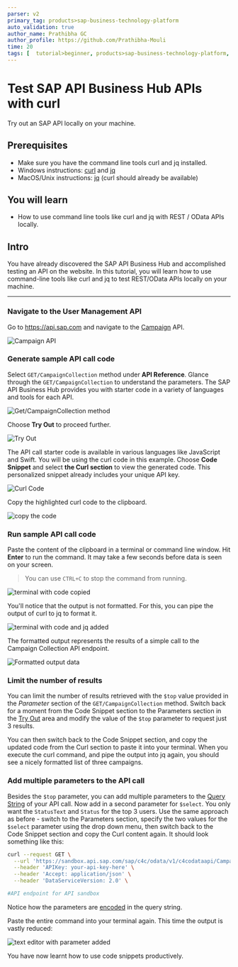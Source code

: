 ```yaml
---
parser: v2
primary_tag: products>sap-business-technology-platform
auto_validation: true
author_name: Prathibha GC
author_profile: https://github.com/Prathibha-Mouli
time: 20
tags: [  tutorial>beginner, products>sap-business-technology-platform, topic>sap-api-business-hub ]
---
```


# Test SAP API Business Hub APIs with curl
<!-- description --> Try out an SAP API locally on your machine.

## Prerequisites
 - Make sure you have the command line tools curl and jq installed.
 - Windows instructions: [curl](https://chocolatey.org/packages/Curl) and [jq](https://chocolatey.org/packages/jq)
 - MacOS/Unix instructions: [jq](https://stedolan.github.io/jq/download/) (curl should already be available)

## You will learn
- How to use command line tools like curl and jq with REST / OData APIs locally.

## Intro
You have already discovered the SAP API Business Hub and accomplished testing an API on the website. In this tutorial, you will learn how to use command-line tools like curl and jq to test REST/OData APIs locally on your machine.

---

### Navigate to the User Management API

Go to <https://api.sap.com> and navigate to the [Campaign](https://api.sap.com/api/campaign/overview) API.

![Campaign API](1.png)

### Generate sample API call code

Select `GET/CampaignCollection` method under **API Reference**. Glance through the `GET/CampaignCollection` to understand the parameters. The SAP API Business Hub provides you with starter code in a variety of languages and tools for each API.

![Get/CampaignCollection method](2.png)

Choose **Try Out** to proceed further.

![Try Out](3.png)

The API call starter code is available in various languages like JavaScript and Swift. You will be using the curl code in this example.
Choose **Code Snippet** and select **the Curl section** to view the generated code. This personalized snippet already includes your unique API key.

![Curl Code](4.png)

Copy the highlighted curl code to the clipboard.

![copy the code](5.png)


### Run sample API call code

Paste the content of the clipboard in a terminal or command line window. Hit **Enter** to run the command. It may take a few seconds before data is seen on your screen.

> You can use `CTRL+C` to stop the command from running.

![terminal with code copied](6.png)

You'll notice that the output is not formatted. For this, you can pipe the output of curl to jq to format it.

![terminal with code and jq added](6a.png)

The formatted output represents the results of a simple call to the Campaign Collection API endpoint.

![Formatted output data](7.png)

### Limit the number of results
You can limit the number of results retrieved with the `$top` value provided in the *Parameter* section of the `GET/CampaignCollection` method. Switch back for a moment from the Code Snippet section to the Parameters section in the [Try Out](https://api.sap.com/api/campaign/tryout) area and modify the value of the `$top` parameter to request just 3 results.

You can then switch back to the Code Snippet section, and copy the updated code from the Curl section to paste it into your terminal. When you execute the curl command, and pipe the output into jq again, you should see a nicely formatted list of three campaigns.

### Add multiple parameters to the API call

Besides the `$top` parameter, you can add multiple parameters to the [Query String](https://en.wikipedia.org/wiki/Query_string) of your API call.
Now add in a second parameter for `$select`. You only want the `StatusText` and `Status` for the top 3 users. Use the same approach as before - switch to the Parameters section, specify the two values for the `$select` parameter using the drop down menu, then switch back to the Code Snippet section and copy the Curl content again. It should look something like this:

```bash
curl --request GET \
  --url 'https://sandbox.api.sap.com/sap/c4c/odata/v1/c4codataapi/CampaignCollection?%24select=Status%2CStatusText&%24top=3' \
  --header 'APIKey: your-api-key-here' \
  --header 'Accept: application/json' \
  --header 'DataServiceVersion: 2.0' \

#API endpoint for API sandbox
```

Notice how the parameters are [encoded](https://en.wikipedia.org/wiki/Percent-encoding) in the query string.

Paste the entire command into your terminal again. This time the output is vastly reduced:

![text editor with parameter added](9.png)

You have now learnt how to use code snippets productively.

